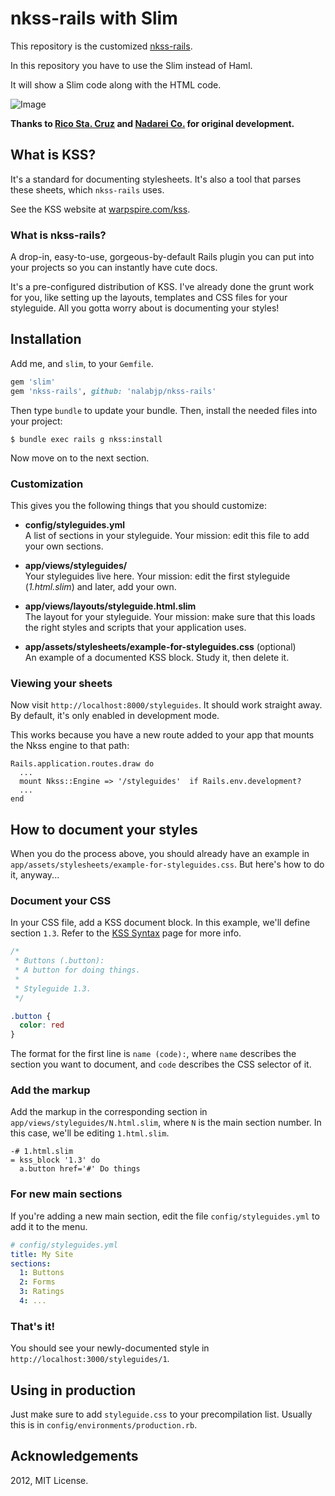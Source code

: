 nkss-rails with Slim
====================

This repository is the customized [nkss-rails](https://github.com/nadarei/nkss-rails).

In this repository you have to use the Slim instead of Haml.

It will show a Slim code along with the HTML code.

![Image](https://cloud.githubusercontent.com/assets/1544172/9230044/19335c2e-415b-11e5-9e47-b0b100eba4d8.png)

__Thanks to [Rico Sta. Cruz](https://github.com/rstacruz) and [Nadarei Co.](https://github.com/nadarei) for original development.__

What is KSS?
------------

It's a standard for documenting stylesheets. It's also a tool that parses these
sheets, which `nkss-rails` uses.

See the KSS website at [warpspire.com/kss](http://warpspire.com/kss).

### What is nkss-rails?

A drop-in, easy-to-use, gorgeous-by-default Rails plugin you can put into your
projects so you can instantly have cute docs.

It's a pre-configured distribution of KSS. I've already done the grunt work for
you, like setting up the layouts, templates and CSS files for your styleguide.
All you gotta worry about is documenting your styles!

Installation
------------

Add me, and `slim`, to your `Gemfile`.

~~~ ruby
gem 'slim'
gem 'nkss-rails', github: 'nalabjp/nkss-rails'
~~~

Then type `bundle` to update your bundle. Then, install the needed files into
your project:

~~~ shell
$ bundle exec rails g nkss:install
~~~

Now move on to the next section.

### Customization

This gives you the following things that you should customize:

* __config/styleguides.yml__  
A list of sections in your styleguide. Your
mission: edit this file to add your own sections.

* __app/views/styleguides/__  
Your styleguides live here. Your mission:
edit the first styleguide (*1.html.slim*) and later, add your own.

* __app/views/layouts/styleguide.html.slim__  
The layout for your styleguide. Your mission: make sure that this loads the
right styles and scripts that your
application uses.

* __app/assets/stylesheets/example-for-styleguides.css__ (optional)  
An example of a documented KSS block. Study it, then delete it.

### Viewing your sheets

Now visit `http://localhost:8000/styleguides`. It should work straight away. By
default, it's only enabled in development mode.

This works because you have a new route added to your app that mounts the Nkss
engine to that path:

    Rails.application.routes.draw do
      ...
      mount Nkss::Engine => '/styleguides'  if Rails.env.development?
      ...
    end

How to document your styles
---------------------------

When you do the process above, you should already have an example in
`app/assets/stylesheets/example-for-styleguides.css`. But here's how to do it,
anyway...

### Document your CSS

In your CSS file, add a KSS document block. In this example, we'll define
section `1.3`. Refer to the [KSS Syntax](http://warpspire.com/kss/syntax/) page 
for more info.

~~~ css
/*
 * Buttons (.button):
 * A button for doing things.
 *
 * Styleguide 1.3.
 */

.button {
  color: red
}
~~~

The format for the first line is `name (code):`, where `name` describes the 
section you want to document, and `code` describes the CSS selector of it.

### Add the markup

Add the markup in the corresponding section in
`app/views/styleguides/N.html.slim`, where `N` is the main section number. In
this case, we'll be editing `1.html.slim`.

~~~ slim
-# 1.html.slim
= kss_block '1.3' do
  a.button href='#' Do things
~~~

### For new main sections

If you're adding a new main section, edit the file `config/styleguides.yml` to
add it to the menu.

~~~ yml
# config/styleguides.yml
title: My Site
sections:
  1: Buttons
  2: Forms
  3: Ratings
  4: ...
~~~

### That's it!

You should see your newly-documented style in
`http://localhost:3000/styleguides/1`.

Using in production
-------------------

Just make sure to add `styleguide.css` to your
precompilation list. Usually this is in `config/environments/production.rb`.

Acknowledgements
----------------

2012, MIT License.
